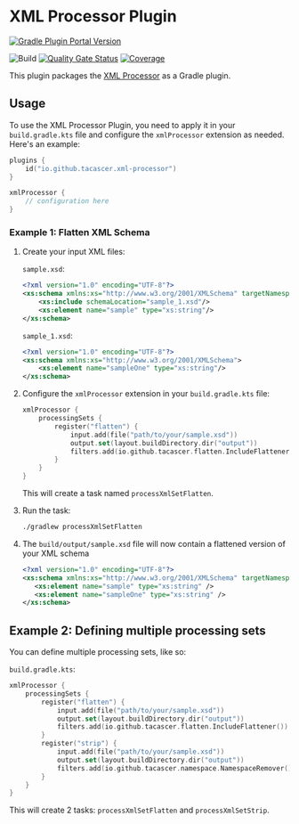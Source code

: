 # XML Processor Plugin

[![Gradle Plugin Portal Version](https://img.shields.io/gradle-plugin-portal/v/io.github.tacascer.xml-processor?style=for-the-badge&logo=gradle)](https://plugins.gradle.org/plugin/io.github.tacascer.xml-processor)

![Build](https://github.com/tacascer-org/xml-processor/actions/workflows/build.yml/badge.svg?branch=main)
[![Quality Gate Status](https://sonarcloud.io/api/project_badges/measure?project=tacascer-org_xml-processor-plugin&metric=alert_status)](https://sonarcloud.io/summary/new_code?id=tacascer-org_xml-processor-plugin)
[![Coverage](https://sonarcloud.io/api/project_badges/measure?project=tacascer-org_xml-processor-plugin&metric=coverage)](https://sonarcloud.io/summary/new_code?id=tacascer-org_xml-processor-plugin)

This plugin packages
the [XML Processor](https://github.com/tacascer-org/xml-processor?tab=readme-ov-file#xml-processor)
as a Gradle plugin.

## Usage

To use the XML Processor Plugin, you need to apply it in your `build.gradle.kts`
file and configure the `xmlProcessor`
extension as needed. Here's an example:

```kotlin
plugins {
    id("io.github.tacascer.xml-processor")
}

xmlProcessor {
    // configuration here
}
```

### Example 1: Flatten XML Schema

1. Create your input XML files:

   `sample.xsd`:

    ```xml
    <?xml version="1.0" encoding="UTF-8"?>
    <xs:schema xmlns:xs="http://www.w3.org/2001/XMLSchema" targetNamespace="http://www.sample.com">
        <xs:include schemaLocation="sample_1.xsd"/>
        <xs:element name="sample" type="xs:string"/>
    </xs:schema>
    ```

   `sample_1.xsd`:

    ```xml
    <?xml version="1.0" encoding="UTF-8"?>
    <xs:schema xmlns:xs="http://www.w3.org/2001/XMLSchema">
        <xs:element name="sampleOne" type="xs:string"/>
    </xs:schema>
    ```

2. Configure the `xmlProcessor` extension in your `build.gradle.kts` file:

    ```kotlin
    xmlProcessor {
        processingSets {
            register("flatten") {
                input.add(file("path/to/your/sample.xsd"))
                output.set(layout.buildDirectory.dir("output"))
                filters.add(io.github.tacascer.flatten.IncludeFlattener())
            }
        }
    }
    ```

   This will create a task named `processXmlSetFlatten`.

3. Run the task:

    ```bash
    ./gradlew processXmlSetFlatten
    ```

4. The `build/output/sample.xsd` file will now contain a flattened version of
   your XML schema

      ```xml
     <?xml version="1.0" encoding="UTF-8"?>
     <xs:schema xmlns:xs="http://www.w3.org/2001/XMLSchema" targetNamespace="http://www.sample.com">
         <xs:element name="sample" type="xs:string" />
         <xs:element name="sampleOne" type="xs:string" />
     </xs:schema>
      ```

## Example 2: Defining multiple processing sets

You can define multiple processing sets, like so:

`build.gradle.kts`:

```kotlin
xmlProcessor {
    processingSets {
        register("flatten") {
            input.add(file("path/to/your/sample.xsd"))
            output.set(layout.buildDirectory.dir("output"))
            filters.add(io.github.tacascer.flatten.IncludeFlattener())
        }
        register("strip") {
            input.add(file("path/to/your/sample.xsd"))
            output.set(layout.buildDirectory.dir("output"))
            filters.add(io.github.tacascer.namespace.NamespaceRemover())
        }
    }
}
```

This will create 2 tasks: `processXmlSetFlatten` and `processXmlSetStrip`.
